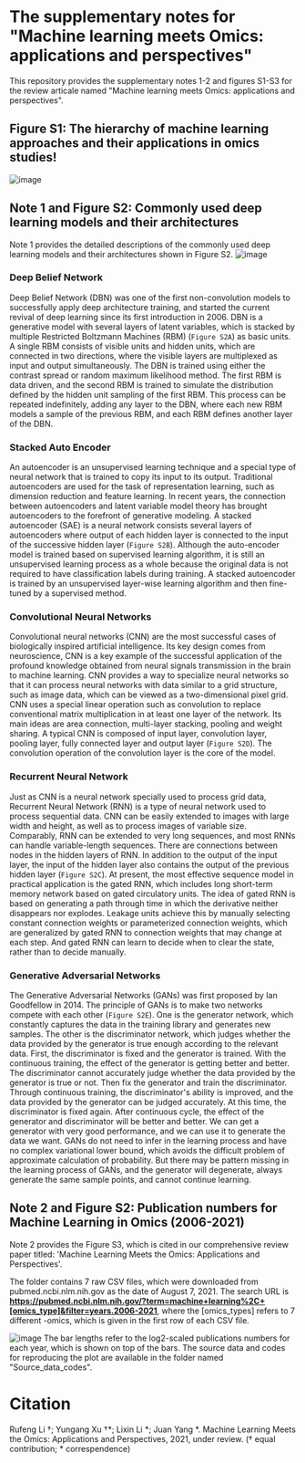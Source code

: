 # The supplementary notes for "Machine learning meets Omics: applications and perspectives"
This repository provides the supplementary notes 1-2 and figures S1-S3 for the review articale named "Machine learning meets Omics: applications and perspectives".
## Figure S1: The hierarchy of machine learning approaches and their applications in omics studies!
![image](Source_data_codes/Figure_S1.jpg)

## Note 1 and Figure S2: Commonly used deep learning models and their architectures
Note 1 provides the detailed descriptions of the commonly used deep learning models and their architectures shown in Figure S2.
![image](Source_data_codes/Figure_S2.jpg)
### Deep Belief Network
Deep Belief Network (DBN) was one of the first non-convolution models to successfully apply deep architecture training, and started the current revival of deep learning since its first introduction in 2006. DBN is a generative model with several layers of latent variables, which is stacked by multiple Restricted Boltzmann Machines (RBM) (`Figure S2A`) as basic units. A single RBM consists of visible units and hidden units, which are connected in two directions, where the visible layers are multiplexed as input and output simultaneously. The DBN is trained using either the contrast spread or random maximum likelihood method. The first RBM is data driven, and the second RBM is trained to simulate the distribution defined by the hidden unit sampling of the first RBM. This process can be repeated indefinitely, adding any layer to the DBN, where each new RBM models a sample of the previous RBM, and each RBM defines another layer of the DBN. 
### Stacked Auto Encoder
An autoencoder is an unsupervised learning technique and a special type of neural network that is trained to copy its input to its output. Traditional autoencoders are used for the task of representation learning, such as dimension reduction and feature learning. In recent years, the connection between autoencoders and latent variable model theory has brought autoencoders to the forefront of generative modeling. A stacked autoencoder (SAE) is a neural network consists several layers of autoencoders where output of each hidden layer is connected to the input of the successive hidden layer (`Figure S2B`). Although the auto-encoder model is trained based on supervised learning algorithm, it is still an unsupervised learning process as a whole because the original data is not required to have classification labels during training. A stacked autoencoder is trained by an unsupervised layer-wise learning algorithm and then fine-tuned by a supervised method.
### Convolutional Neural Networks
Convolutional neural networks (CNN) are the most successful cases of biologically inspired artificial intelligence. Its key design comes from neuroscience, CNN is a key example of the successful application of the profound knowledge obtained from neural signals transmission in the brain to machine learning. CNN provides a way to specialize neural networks so that it can process neural networks with data similar to a grid structure, such as image data, which can be viewed as a two-dimensional pixel grid. CNN uses a special linear operation such as convolution to replace conventional matrix multiplication in at least one layer of the network. Its main ideas are area connection, multi-layer stacking, pooling and weight sharing. A typical CNN is composed of input layer, convolution layer, pooling layer, fully connected layer and output layer (`Figure S2D`). The convolution operation of the convolution layer is the core of the model.
### Recurrent Neural Network
Just as CNN is a neural network specially used to process grid data, Recurrent Neural Network (RNN) is a type of neural network used to process sequential data. CNN can be easily extended to images with large width and height, as well as to process images of variable size. Comparably, RNN can be extended to very long sequences, and most RNNs can handle variable-length sequences. There are connections between nodes in the hidden layers of RNN. In addition to the output of the input layer, the input of the hidden layer also contains the output of the previous hidden layer (`Figure S2C`). At present, the most effective sequence model in practical application is the gated RNN, which includes long short-term memory network based on gated circulatory units. The idea of gated RNN is based on generating a path through time in which the derivative neither disappears nor explodes. Leakage units achieve this by manually selecting constant connection weights or parameterized connection weights, which are generalized by gated RNN to connection weights that may change at each step. And gated RNN can learn to decide when to clear the state, rather than to decide manually.
### Generative Adversarial Networks
The Generative Adversarial Networks (GANs) was first proposed by Ian Goodfellow in 2014. The principle of GANs is to make two networks compete with each other (`Figure S2E`). One is the generator network, which constantly captures the data in the training library and generates new samples. The other is the discriminator network, which judges whether the data provided by the generator is true enough according to the relevant data. First, the discriminator is fixed and the generator is trained. With the continuous training, the effect of the generator is getting better and better. The discriminator cannot accurately judge whether the data provided by the generator is true or not. Then fix the generator and train the discriminator. Through continuous training, the discriminator's ability is improved, and the data provided by the generator can be judged accurately. At this time, the discriminator is fixed again. After continuous cycle, the effect of the generator and discriminator will be better and better. We can get a generator with very good performance, and we can use it to generate the data we want. GANs do not need to infer in the learning process and have no complex variational lower bound, which avoids the difficult problem of approximate calculation of probability. But there may be pattern missing in the learning process of GANs, and the generator will degenerate, always generate the same sample points, and cannot continue learning.


## Note 2 and Figure S2: Publication numbers for Machine Learning in Omics (2006-2021)
Note 2 provides the Figure S3, which is cited in our comprehensive review paper titled: 'Machine Learning Meets the Omics: Applications and Perspectives'.

The folder contains 7 raw CSV files, which were downloaded from pubmed.ncbi.nlm.nih.gov as the date of August 7, 2021. The search URL is **https://pubmed.ncbi.nlm.nih.gov/?term=machine+learning%2C+[omics_type]&filter=years.2006-2021**, where the [omics_types] refers to 7 different -omics, which is given in the first row of each CSV file.

![image](Source_data_codes/Figure_S3.jpg)
The bar lengths refer to the log2-scaled publications numbers for each year, which is shown on top of the bars. The source data and codes for reproducing the plot are available in the folder named "Source_data_codes".

# Citation
Rufeng Li †; Yungang Xu †\*; Lixin Li \*; Juan Yang \*. Machine Learning Meets the Omics: Applications and Perspectives, 2021, under review. († equal contribution; \* correspendence)
